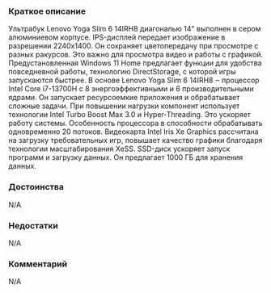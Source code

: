 ### **Краткое описание**
Ультрабук Lenovo Yoga Slim 6 14IRH8 диагональю 14" выполнен в сером алюминиевом корпусе. IPS-дисплей передает изображение в разрешении 2240x1400. Он сохраняет цветопередачу при просмотре с разных ракурсов. Это важно для просмотра видео и работы с графикой. Предустановленная Windows 11 Home предлагает функции для удобства повседневной работы, технологию DirectStorage, с которой игры запускаются быстрее.  В основе Lenovo Yoga Slim 6 14IRH8 ‒ процессор Intel Core i7-13700H с 8 энергоэффективными и 6 производительными ядрами. Он запускает ресурсоемкие приложения и обрабатывает сложные задачи. При повышении нагрузки компонент использует технологии Intel Turbo Boost Max 3.0 и Hyper-Threading. Это ускоряет работу системы. Особенность процессора в способности обрабатывать одновременно 20 потоков. Видеокарта Intel Iris Xe Graphics рассчитана на загрузку требовательных игр, повышает качество графики благодаря технологии масштабирования XeSS. SSD-диск ускоряет запуск программ и загрузку данных. Он предлагает 1000 ГБ для хранения данных.

### **Достоинства**
N/A

### **Недостатки**
N/A

### **Комментарий**
N/A
